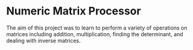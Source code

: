 # Numeric Matrix Processor
The aim of this project was to learn to perform a variety of operations on matrices including addition, multiplication, finding the determinant, and dealing with inverse matrices.
